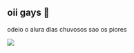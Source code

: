 ## oii gays 💟
odeio o alura
dias chuvosos sao os piores 


![](https://media1.tenor.com/m/Q_xal9aCL54AAAAd/tasha-okereke-e-kyan.gif)
